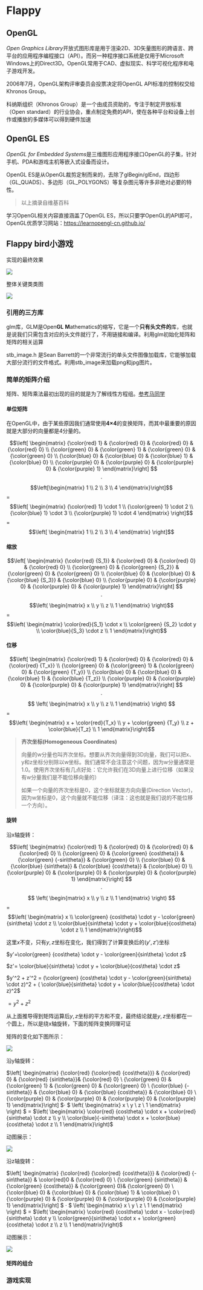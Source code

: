 # Flappy

## OpenGL

*Open Graphics Library*开放式图形库是用于渲染2D、3D矢量图形的跨语言、跨平台的应用程序编程接口（API）。而另一种程序接口系统是仅用于Microsoft Windows上的Direct3D。OpenGL常用于CAD、虚拟现实、科学可视化程序和电子游戏开发。

2006年7月，OpenGL架构评审委员会投票决定将OpenGL API标准的控制权交给Khronos Group。

科纳斯组织（Khronos Group）是一个由成员资助的，专注于制定开放标准（Open standard）的行业协会，重点制定免费的API，使在各种平台和设备上创作或播放的多媒体可以得到硬件加速

## OpenGL ES

*OpenGL for Embedded Systems*是三维图形应用程序接口OpenGL的子集，针对手机、PDA和游戏主机等嵌入式设备而设计。

OpenGL ES是从OpenGL裁剪定制而来的，去除了glBegin/glEnd，四边形（GL_QUADS）、多边形（GL_POLYGONS）等复杂图元等许多非绝对必要的特性。

> 以上摘录自维基百科

学习OpenGL相关内容直接涵盖了OpenGL ES，所以只要学OpenGL的API即可，OpenGL优质学习网站：<https://learnopengl-cn.github.io/>

## Flappy bird小游戏

实现的最终效果

![](readme/flappy.gif)

整体关键类类图

![](readme/flappy_class.png)

### 引用的三方库

glm库，GLM是Open**GL** **M**athematics的缩写，它是一个**只有头文件的**库，也就是说我们只需包含对应的头文件就行了，不用链接和编译。利用glm初始化矩阵和矩阵的相关运算

stb_image.h 是Sean Barrett的一个非常流行的单头文件图像加载库，它能够加载大部分流行的文件格式。利用stb_image来加载png和jpg图片。

### 简单的矩阵介绍

矩阵、矩阵乘法最初出现的目的就是为了解线性方程组。[参考马同学](https://www.matongxue.com/madocs/755/)

#### 单位矩阵

在OpenGL中，由于某些原因我们通常使用**4×4**的变换矩阵，而其中最重要的原因就是大部分的向量都是4分量的。

$$\left[ \begin{matrix} {\color{red} 1} & {\color{red} 0} & {\color{red} 0} & {\color{red} 0} \\ {\color{green} 0} & {\color{green} 1}  & {\color{green} 0}  & {\color{green} 0}  \\ {\color{blue} 0}  & {\color{blue} 0} & {\color{blue} 1} & {\color{blue} 0} \\ {\color{purple} 0} & {\color{purple} 0} & {\color{purple} 0} & {\color{purple} 1} \end{matrix}\right] $$ $$\cdot$$ $$\left[\begin{matrix} 1 \\ 2 \\ 3 \\ 4 \end{matrix}\right]$$ = $$\left[ \begin{matrix} {\color{red} 1} \cdot 1 \\ {\color{green} 1} \cdot 2 \\ {\color{blue} 1} \cdot 3 \\ {\color{purple} 1} \cdot 4 \end{matrix} \right]$$ = $$\left[ \begin{matrix} 1 \\ 2 \\ 3 \\ 4  \end{matrix} \right]$$ 

#### 缩放

$$\left[ \begin{matrix} {\color{red} {S_1}} & {\color{red} 0} & {\color{red} 0} & {\color{red} 0} \\ {\color{green} 0} & {\color{green} {S_2}}  & {\color{green} 0}  & {\color{green} 0}  \\ {\color{blue} 0}  & {\color{blue} 0} & {\color{blue} {S_3}} & {\color{blue} 0} \\ {\color{purple} 0} & {\color{purple} 0} & {\color{purple} 0} & {\color{purple} 1} \end{matrix}\right] $$ $$\cdot$$ $$\left( \begin{matrix}  x \\ y \\ z \\ 1 \end{matrix} \right)$$ = $$\left( \begin{matrix} \color{red}{S_1} \cdot x \\ \color{green} {S_2} \cdot y \\ \color{blue}{S_3} \cdot z \\ 1  \end{matrix}\right)$$

#### 位移

$$\left[ \begin{matrix} {\color{red} 1} & {\color{red} 0} & {\color{red} 0} & {\color{red} {T_x}} \\ {\color{green} 0} & {\color{green} 1}  & {\color{green} 0}  & {\color{green} {T_y}}  \\ {\color{blue} 0}  & {\color{blue} 0} & {\color{blue} 1} & {\color{blue} {T_z}} \\ {\color{purple} 0} & {\color{purple} 0} & {\color{purple} 0} & {\color{purple} 1} \end{matrix}\right] $$ $$\cdot$$ $$ \left( \begin{matrix}  x \\ y \\ z \\ 1 \end{matrix} \right) $$ = $$\left( \begin{matrix} x + \color{red}{T_x} \\ y + \color{green} {T_y} \\  z + \color{blue}{T_z} \\ 1  \end{matrix}\right)$$



> **齐次坐标(Homogeneous Coordinates)**
>
> 向量的w分量也叫齐次坐标。想要从齐次向量得到3D向量，我们可以把x、y和z坐标分别除以w坐标。我们通常不会注意这个问题，因为w分量通常是1.0。使用齐次坐标有几点好处：它允许我们在3D向量上进行位移（如果没有w分量我们是不能位移向量的）
>
> 如果一个向量的齐次坐标是0，这个坐标就是方向向量(Direction Vector)，因为w坐标是0，这个向量就不能位移（译注：这也就是我们说的不能位移一个方向）。

#### 旋转

沿x轴旋转：

$$\left[ \begin{matrix} {\color{red} 1} & {\color{red} 0} & {\color{red} 0} & {\color{red} 0} \\ {\color{green} 0} & {\color{green} {cos\theta}}  & {\color{green} {-sin\theta}}  & {\color{green} 0}  \\ {\color{blue} 0}  & {\color{blue} {sin\theta}} & {\color{blue} {cos\theta}} & {\color{blue} 0} \\ {\color{purple} 0} & {\color{purple} 0} & {\color{purple} 0} & {\color{purple} 1} \end{matrix}\right] $$ $$\cdot$$ $$ \left( \begin{matrix}  x \\ y \\ z \\ 1 \end{matrix} \right) $$ = $$\left( \begin{matrix} x  \\ \color{green} {cos\theta} \cdot y - \color{green}{sin\theta} \cdot z  \\  \color{blue}{sin\theta} \cdot y + \color{blue}{cos\theta} \cdot z \\ 1  \end{matrix}\right)$$

这里$x$不变，只有$y,z$坐标在变化，我们得到了计算变换后的$(y', z')$坐标

$y'=\color{green} {cos\theta} \cdot y - \color{green}{sin\theta} \cdot z$

$z'= \color{blue}{sin\theta} \cdot y + \color{blue}{cos\theta} \cdot z$

$y'^2 + z'^2 = (\color{green} {cos\theta} \cdot y - \color{green}{sin\theta} \cdot z)^2 + ( \color{blue}{sin\theta} \cdot y + \color{blue}{cos\theta} \cdot z)^2$

$= y^2 + z^2$

从上面推导得到矩阵运算后$y,z$坐标的平方和不变，最终结论就是$y,z$坐标都在一个圆上，所以是绕x轴旋转，下面的矩阵变换同理可证

矩阵的变化如下图所示：

![](readme/x.gif)

沿y轴旋转：

$\left[ \begin{matrix} {\color{red} {\color{red} {cos\theta}}} & {\color{red} 0} & {\color{red} {sin\theta}}& {\color{red} 0} \\ {\color{green} 0} & {\color{green} 1} &  {\color{green} 0} & {\color{green} 0}  \\ {\color{blue} {-sin\theta}}  & {\color{blue} 0} & {\color{blue} {cos\theta}} & {\color{blue} 0} \\ {\color{purple} 0} & {\color{purple} 0} & {\color{purple} 0} & {\color{purple} 1} \end{matrix}\right] $$\cdot$ $ \left( \begin{matrix}  x \\ y \\ z \\ 1 \end{matrix} \right) $ = $\left( \begin{matrix} \color{red} {cos\theta} \cdot x + \color{red}{sin\theta} \cdot z  \\ y  \\  \color{blue}{-sin\theta} \cdot x + \color{blue}{cos\theta} \cdot z \\ 1  \end{matrix}\right)$

动图展示：

![](readme/y.gif)

沿z轴旋转：

$\left[ \begin{matrix} {\color{red} {\color{red} {cos\theta}}} & {\color{red} {-sin\theta}} & \color{red}0 & {\color{red} 0} \\ {\color{green} {sin\theta}}  & {\color{green} {cos\theta}} & {\color{green} 0}& {\color{green} 0} \\ {\color{blue} 0} &  {\color{blue} 0} & {\color{blue} 1}  & \color{blue} 0 \\ {\color{purple} 0} & {\color{purple} 0} & {\color{purple} 0} & {\color{purple} 1} \end{matrix}\right] $ $\cdot$ $ \left( \begin{matrix}  x \\ y \\ z \\ 1 \end{matrix} \right) $ = $\left( \begin{matrix} \color{red} {cos\theta} \cdot x - \color{red}{sin\theta} \cdot y  \\  \color{green}{sin\theta} \cdot x + \color{green}{cos\theta} \cdot z  \\  z  \\ 1  \end{matrix}\right)$

动图展示：

![](readme/z.gif)

#### 矩阵的组合

### 游戏实现